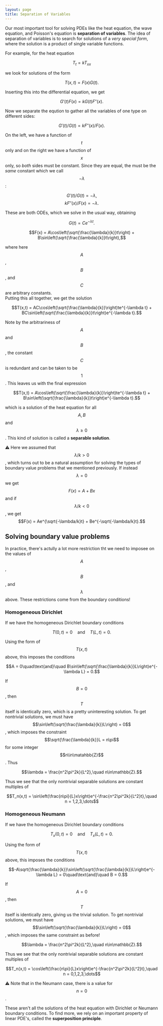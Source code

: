 ```yaml
---
layout: page
title: Separation of Variables
---
```


Our most important tool for solving PDEs like the heat equation, the wave equation, and Poisson's equation is **separation of variables**.
The idea of separation of variables is to search for solutions of a *very special form*, where the solution is a product of single variable functions.

For example, for the heat equation

$$T_t = kT_{xx}$$

we look for solutions of the form

$$T(x,t) = F(x)G(t).$$

Inserting this into the differential equation, we get

$$G'(t)F(x) = kG(t)F''(x).$$

Now we separate the eqution to gather all the variables of one type on different sides:

$$G'(t)/G(t) = kF''(x)/F(x).$$

On the left, we have a function of $$t$$ only and on the right we have a function of $$x$$ only, so *both* sides must be constant.
Since they are equal, the must be the *same* constant which we call $$-\lambda$$:

$$G'(t)/G(t) = -\lambda,$$
$$kF''(x)/F(x) = -\lambda.$$

These are both ODEs, which we solve in the usual way, obtaining

$$G(t) = Ce^{-\lambda t}.$$

$$F(x) = A\cos\left(\sqrt{\frac{\lambda}{k}}t\right) + B\sin\left(\sqrt{\frac{\lambda}{k}}t\right),$$

where here $$A$$, $$B$$, and $$C$$ are arbitrary constants.  
Putting this all together, we get the solution 

$$T(x,t) = AC\cos\left(\sqrt{\frac{\lambda}{k}}\right)te^{-\lambda t} + BC\sin\left(\sqrt{\frac{\lambda}{k}}t\right)e^{-\lambda t}.$$

Note by the arbitrariness of $$A$$ and $$B$$, the constant $$C$$ is redundant and can be taken to be $$1$$.
This leaves us with the final expression

$$T(x,t) = A\cos\left(\sqrt{\frac{\lambda}{k}}\right)te^{-\lambda t} + B\sin\left(\sqrt{\frac{\lambda}{k}}t\right)e^{-\lambda t}.$$


which is a solution of the heat equation for all $$A,B$$ and $$\lambda \geq 0$$.
This kind of solution is called a **separable solution**.

:warning: Here we assumed that $$\lambda/k > 0$$, which turns out to be a natural assumption for solving the types of boundary value problems that we mentioned previously.  If instead $$\lambda = 0$$ we get $$F(x) = A + Bx$$ and if $$\lambda/k < 0$$, we get $$F(x) = Ae^{\sqrt{-\lambda/k}t} + Be^{-\sqrt{-\lambda/k}t}.$$

## Solving boundary value problems

In practice, there's actully a lot more restriction tht we need to imposee on the values of $$A$$, $$B$$, and $$\lambda$$ above.
These restrictions come from the boundary conditions!

### Homogeneous Dirichlet
If we have the homogeneous Dirichlet boundary conditions

$$T(0,t) = 0\quad\text{and}\quad T(L,t) = 0.$$

Using the form of $$T(x,t)$$ above, this imposes the conditions

$$A = 0\quad\text{and}\quad B\sin\left(\sqrt{\frac{\lambda}{k}}L\right)e^{-\lambda L} = 0.$$

If $$B = 0$$, then $$T$$ itself is identically zero, which is a pretty uninteresting solution.
To get nontrivial solutions, we must have $$\sin\left(\sqrt{\frac{\lambda}{k}}L\right) = 0$$, which imposes the constraint
$$\sqrt{\frac{\lambda}{k}}L = n\pi$$ for some integer $$n\in\matahbb{Z}$$.
Thus

$$\lambda = \frac{n^2\pi^2k}{L^2},\quad n\in\mathbb{Z}.$$

Thus we see that the only nontrivial separable solutions are constant multiples of

$$T_n(x,t) = \sin\left(\frac{n\pi}{L}x\right)e^{-\frac{n^2\pi^2k}{L^2}t},\quad n = 1,2,3,\dots$$

### Homogeneous Neumann
If we have the homogeneous Dirichlet boundary conditions

$$T_x(0,t) = 0\quad\text{and}\quad T_x(L,t) = 0.$$

Using the form of $$T(x,t)$$ above, this imposes the conditions

$$-A\sqrt{\frac{\lambda}{k}}\sin\left(\sqrt{\frac{\lambda}{k}}L\right)e^{-\lambda L} = 0\quad\text{and}\quad B = 0.$$

If $$A = 0$$, then $$T$$ itself is identically zero, giving us the trivial solution.
To get nontrivial solutions, we must have $$\sin\left(\sqrt{\frac{\lambda}{k}}L\right) = 0$$, which imposes the same constraint as before!

$$\lambda = \frac{n^2\pi^2k}{L^2},\quad n\in\mathbb{Z}.$$

Thus we see that the only nontrivial separable solutions are constant multiples of

$$T_n(x,t) = \cos\left(\frac{n\pi}{L}x\right)e^{-\frac{n^2\pi^2k}{L^2}t},\quad n = 0,1,2,3,\dots$$

:warning: Note that in the Neumann case, there is a value for $$n=0$$.

These aren't all the solutions of the heat equation with Dirichlet or Neumann boundary conditions.  To find more, we rely on an important property of linear PDE's, called the **superposition principle**.


